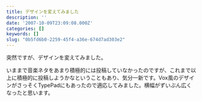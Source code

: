 ```yaml
---
title: デザインを変えてみました
description: ''
date: '2007-10-09T23:09:08.000Z'
categories: []
keywords: []
slug: "0b5fd6b0-2259-45f4-a36e-674d7ad303e2"
---
```

突然ですが、デザインを変えてみました。

いままで音楽ネタをあまり積極的には投稿していなかったのですが、これまで以上に積極的に投稿しようかなということもあり、気分一新です。Vox風のデザインがさっそくTypePadにもあったので適応してみました。横幅がずいぶん広くなったと思います。